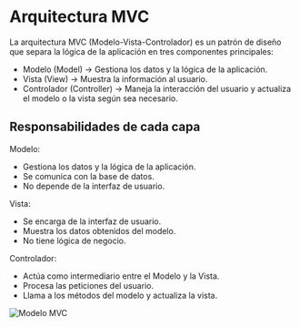 <h1> Arquitectura  MVC </h1>

<p>La arquitectura MVC (Modelo-Vista-Controlador) es un patrón de diseño que separa la lógica de la aplicación en tres componentes principales:

<ul>
   <li>Modelo (Model) → Gestiona los datos y la lógica de la aplicación.</li>
   <li>Vista (View) → Muestra la información al usuario.</li>
   <li>Controlador (Controller) → Maneja la interacción del usuario y actualiza el modelo o la vista según sea necesario.</li>
</ul>

<h2>Responsabilidades de cada capa </h2>

Modelo: 

<ul>
   <li>Gestiona los datos y la lógica de la aplicación.
   <li>Se comunica con la base de datos.</li>
   <li>No depende de la interfaz de usuario.</li>
</ul>

Vista: 

<ul>
   <li>Se encarga de la interfaz de usuario.</li>
   <li>Muestra los datos obtenidos del modelo.</li>
   <li>No tiene lógica de negocio.</li>
</ul>

Controlador: 

<ul>
    <li>Actúa como intermediario entre el Modelo y la Vista.</li>
    <li>Procesa las peticiones del usuario.</li>
    <li>Llama a los métodos del modelo y actualiza la vista.</li>
</ul>

![Modelo MVC](https://www.google.com/url?sa=i&url=https%3A%2F%2Fwww.freecodecamp.org%2Fespanol%2Fnews%2Fel-modelo-de-arquitectura-view-controller-pattern%2F&psig=AOvVaw0v6aOTeqL_Ssidy3lHpi8o&ust=1741648122712000&source=images&cd=vfe&opi=89978449&ved=0CBAQjRxqFwoTCPDg_P6O_osDFQAAAAAdAAAAABAE)

